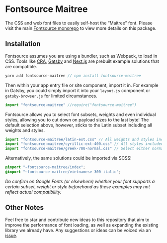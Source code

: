 # Fontsource Maitree

The CSS and web font files to easily self-host the “Maitree” font. Please visit the main [Fontsource monorepo](https://github.com/DecliningLotus/fontsource) to view more details on this package.

## Installation

Fontsource assumes you are using a bundler, such as Webpack, to load in CSS. Tools like [CRA](https://create-react-app.dev/), [Gatsby](https://www.gatsbyjs.org/) and [Next.js](https://nextjs.org/) are prebuilt example solutions that are compatible.

```javascript
yarn add fontsource-maitree // npm install fontsource-maitree
```

Then within your app entry file or site component, import it in. For example in Gatsby, you could simply import it into your `layout.js` component or `gatsby-browser.js` for limited circumstances.

```javascript
import "fontsource-maitree" //require("fontsource-maitree")
```

Fontsource allows you to select font subsets, weights and even individual styles, allowing you to cut down on payload sizes to the last byte! The default selection above, however, sticks to the Latin subset including all weights and styles.

```javascript
import "fontsource-maitree/latin-ext.css" // All weights and styles included.
import "fontsource-maitree/cyrillic-ext-400.css" // All styles included.
import "fontsource-maitree/greek-700-normal.css" // Select either normal or italic.
```

Alternatively, the same solutions could be imported via SCSS!

```scss
@import "~fontsource-maitree/index";
@import "~fontsource-maitree/vietnamese-300-italic";
```

_Do confirm on Google Fonts (or elsewhere) whether your font supports a certain subset, weight or style beforehand as these examples may not reflect actual compatibility._

## Other Notes

Feel free to star and contribute new ideas to this repository that aim to improve the performance of font loading, as well as expanding the existing library we already have. Any suggestions or ideas can be voiced via an [issue](https://github.com/DecliningLotus/fontsource/issues).
